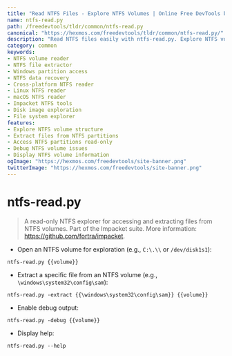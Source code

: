 ```yaml
---
title: "Read NTFS Files - Explore NTFS Volumes | Online Free DevTools by Hexmos"
name: ntfs-read.py
path: /freedevtools/tldr/common/ntfs-read.py
canonical: "https://hexmos.com/freedevtools/tldr/common/ntfs-read.py/"
description: "Read NTFS files easily with ntfs-read.py. Explore NTFS volumes and extract specific files. Access Windows partitions on other operating systems. Free online tool, no registration required."
category: common
keywords:
- NTFS volume reader
- NTFS file extractor
- Windows partition access
- NTFS data recovery
- Cross-platform NTFS reader
- Linux NTFS reader
- macOS NTFS reader
- Impacket NTFS tools
- Disk image exploration
- File system explorer
features:
- Explore NTFS volume structure
- Extract files from NTFS partitions
- Access NTFS partitions read-only
- Debug NTFS volume issues
- Display NTFS volume information
ogImage: "https://hexmos.com/freedevtools/site-banner.png"
twitterImage: "https://hexmos.com/freedevtools/site-banner.png"
---
```


# ntfs-read.py

> A read-only NTFS explorer for accessing and extracting files from NTFS volumes.
> Part of the Impacket suite.
> More information: <https://github.com/fortra/impacket>.

- Open an NTFS volume for exploration (e.g., `C:\.\\` or `/dev/disk1s1`):

`ntfs-read.py {{volume}}`

- Extract a specific file from an NTFS volume (e.g., `\windows\system32\config\sam`):

`ntfs-read.py -extract {{\windows\system32\config\sam}} {{volume}}`

- Enable debug output:

`ntfs-read.py -debug {{volume}}`

- Display help:

`ntfs-read.py --help`
